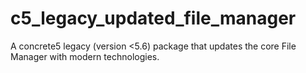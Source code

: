 # c5_legacy_updated_file_manager
A concrete5 legacy (version &lt;5.6) package that updates the core File Manager with modern technologies.
